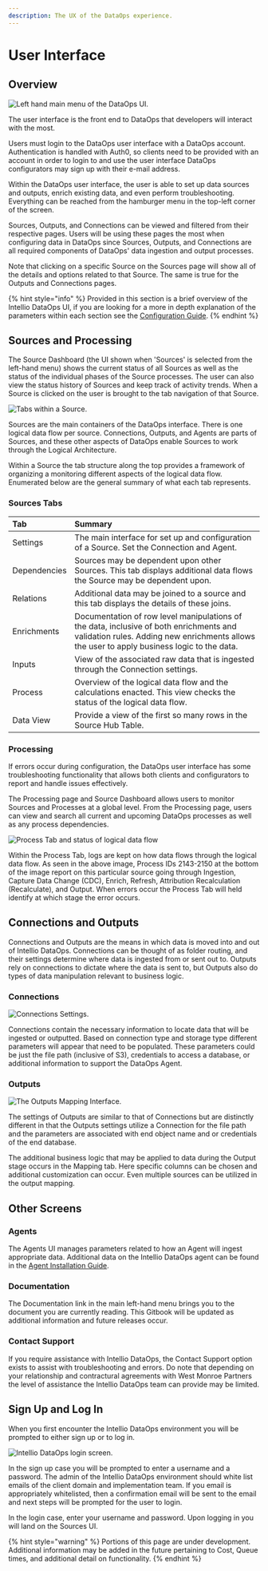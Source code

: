 ```yaml
---
description: The UX of the DataOps experience.
---
```


# User Interface

## Overview

![Left hand main menu of the DataOps UI.](../.gitbook/assets/rap-ui-menu.png)

The user interface is the front end to DataOps that developers will interact with the most.

Users must login to the DataOps user interface with a DataOps account. Authentication is handled with Auth0, so clients need to be provided with an account in order to login to and use the user interface DataOps configurators may sign up with their e-mail address.

Within the DataOps user interface, the user is able to set up data sources and outputs, enrich existing data, and even perform troubleshooting. Everything can be reached from the hamburger menu in the top-left corner of the screen.

Sources, Outputs, and Connections can be viewed and filtered from their respective pages. Users will be using these pages the most when configuring data in DataOps since Sources, Outputs, and Connections are all required components of DataOps' data ingestion and output processes.

Note that clicking on a specific Source on the Sources page will show all of the details and options related to that Source. The same is true for the Outputs and Connections pages.

{% hint style="info" %}
Provided in this section is a brief overview of the Intellio DataOps UI, if you are looking for a more in depth explanation of the parameters within each section see the [Configuration Guide](../user-manual/configuring-the-data-integration-process/).
{% endhint %}

## Sources and Processing

The Source Dashboard \(the UI shown when 'Sources' is selected from the left-hand menu\) shows the current status of all Sources as well as the status of the individual phases of the Source processes. The user can also view the status history of Sources and keep track of activity trends. When a Source is clicked on the user is brought to the tab navigation of that Source.

![Tabs within a Source.](../.gitbook/assets/rap-ui-sources-tabs.png)

Sources are the main containers of the DataOps interface. There is one logical data flow per source. Connections, Outputs, and Agents are parts of Sources, and these other aspects of DataOps enable Sources to work through the Logical Architecture. 

Within a Source the tab structure along the top provides a framework of organizing a monitoring different aspects of the logical data flow. Enumerated below are the general summary of what each tab represents.

### Sources Tabs

| Tab | Summary |
| :--- | :--- |
| Settings | The main interface for set up and configuration of a Source. Set the Connection and Agent.  |
| Dependencies | Sources may be dependent upon other Sources. This tab displays additional data flows the Source may be dependent upon. |
| Relations | Additional data may be joined to a source and this tab displays the details of these joins. |
| Enrichments | Documentation of row level manipulations of the data, inclusive of both enrichments and validation rules. Adding new enrichments allows the user to apply business logic to the data. |
| Inputs | View of the associated raw data that is ingested through the Connection settings. |
| Process | Overview of the logical data flow and the calculations enacted. This view checks the status of the logical data flow. |
| Data View | Provide a view of the first so many rows in the Source Hub Table. |

### Processing

If errors occur during configuration, the DataOps user interface has some troubleshooting functionality that allows both clients and configurators to report and handle issues effectively.

The Processing page and Source Dashboard allows users to monitor Sources and Processes at a global level. From the Processing page, users can view and search all current and upcoming DataOps processes as well as any process dependencies.

![Process Tab and status of logical data flow ](../.gitbook/assets/rap-ui-process.png)

Within the Process Tab, logs are kept on how data flows through the logical data flow. As seen in the above image, Process IDs 2143-2150 at the bottom of the image report on this particular source going through Ingestion, Capture Data Change \(CDC\), Enrich, Refresh, Attribution Recalculation \(Recalculate\), and Output. When errors occur the Process Tab will held identify at which stage the error occurs.

## Connections and Outputs

Connections and Outputs are the means in which data is moved into and out of Intellio DataOps. Connections can be thought of as folder routing, and their settings determine where data is ingested from or sent out to. Outputs rely on connections to dictate where the data is sent to, but Outputs also do types of data manipulation relevant to business logic.

### Connections

![Connections Settings.](../.gitbook/assets/rap-ui-connections.png)

Connections contain the necessary information to locate data that will be ingested or outputted. Based on connection type and storage type different parameters will appear that need to be populated. These parameters could be just the file path \(inclusive of S3\), credentials to access a database, or additional information to support the DataOps Agent.

### Outputs

![The Outputs Mapping Interface.](../.gitbook/assets/rap-ui-outputs.png)

The settings of Outputs are similar to that of Connections but are distinctly different in that the Outputs settings utilize a Connection for the file path and the parameters are associated with end object name and or credentials of the end database.

The additional business logic that may be applied to data during the Output stage occurs in the Mapping tab. Here specific columns can be chosen and additional customization can occur. Even multiple sources can be utilized in the output mapping.

## Other Screens

### Agents

The Agents UI manages parameters related to how an Agent will ingest appropriate data. Additional data on the Intellio DataOps agent can be found in the [Agent Installation Guide](../operations/deployment/installing-a-new-agent.md).

### Documentation

The Documentation link in the main left-hand menu brings you to the document you are currently reading. This Gitbook will be updated as additional information and future releases occur.

### Contact Support

If you require assistance with Intellio DataOps, the Contact Support option exists to assist with troubleshooting and errors. Do note that depending on your relationship and contractural agreements with West Monroe Partners the level of assistance the Intellio DataOps team can provide may be limited.

## Sign Up and Log In

When you first encounter the Intellio DataOps environment you will be prompted to either sign up or to log in. 

![Intellio DataOps login screen.](../.gitbook/assets/rap-ui-login-signup.png)

In the sign up case you will be prompted to enter a username and a password. The admin of the Intellio DataOps environment should white list emails of the client domain and implementation team. If you email is appropriately whitelisted, then a confirmation email will be sent to the email and next steps will be prompted for the user to login.

In the login case, enter your username and password. Upon logging in you will land on the Sources UI. 

{% hint style="warning" %}
Portions of this page are under development. Additional information may be added in the future pertaining to Cost, Queue times, and additional detail on functionality.
{% endhint %}

